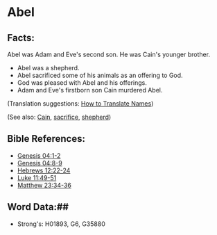 # Abel  #

## Facts: ##

Abel was Adam and Eve's second son. He was Cain's younger brother.

 * Abel was a shepherd.
 * Abel sacrificed some of his animals as an offering to God.
 * God was pleased with Abel and his offerings.
 * Adam and Eve's firstborn son Cain murdered Abel.

(Translation suggestions: [How to Translate Names](rc://en/ta/man/translate/translate-names)) 

(See also: [Cain](cain.md), [sacrifice](../other/sacrifice.md), [shepherd](../other/shepherd.md))

## Bible References: ##

* [Genesis 04:1-2](rc://en/tn/help/gen/04/01)
* [Genesis 04:8-9](rc://en/tn/help/gen/04/08)
* [Hebrews 12:22-24](rc://en/tn/help/heb/12/22)
* [Luke 11:49-51](rc://en/tn/help/luk/11/49)
* [Matthew 23:34-36](rc://en/tn/help/mat/23/34)

## Word Data:##

* Strong's: H01893, G6, G35880
